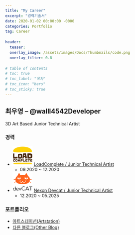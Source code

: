 ```yaml
---
title: "My Career"
excerpt: "경력기술서"
date: 2020-01-02 00:00:00 -0000
categories: Portfolio
tag: Career

header:
  teaser: 
  overlay_image: /assets/images/Docs/Thumbnails/code.png
  overlay_filter: 0.8

# table of contents
# toc: true
# toc_label: "목차"
# toc_icon: "bars"
# toc_sticky: true
---
```


## 최우영 – @walll4542Developer
3D Art Based Junior Technical Artist

### 경력
- ![loadComplete](/assets/images/Icon/loadComplete_Mini.png) [LoadComplete / Junior Technical Artist](https://walll4542developer.github.io/resume/MyCareer/)
  - 09.2020 ~ 12.2020
- ![Devcat](/assets/images/Icon/Devcat_Mini.png) [Nexon Devcat / Junior Technical Artist](https://walll4542developer.github.io/resume/MyCareer/)
  - 12.2020 ~ 05.2025

### 포트폴리오
- [아트스테이션(Artstation)](https://www.artstation.com/eha)
- [다른 블로그(Other Blog)](https://walll4542.wixsite.com/watchthis)
